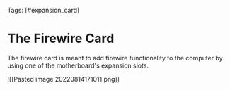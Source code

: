 Tags: [#expansion_card]

# The Firewire Card

The firewire card is meant to add firewire functionality to the computer by using one of the motherboard's expansion slots.

![[Pasted image 20220814171011.png]]